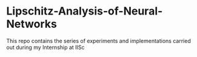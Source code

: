 # Lipschitz-Analysis-of-Neural-Networks
This repo contains the series of experiments and implementations carried out during my Internship at IISc 
